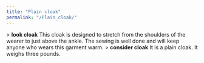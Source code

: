 ```yaml
---
title: "Plain cloak"
permalink: "/Plain_cloak/"
---
```


\> **look cloak**
This cloak is designed to stretch from the shoulders of the wearer to
just
above the ankle. The sewing is well done and will keep anyone who wears
this
garment warm.
\> **consider cloak**
It is a plain cloak.
It weighs three pounds.